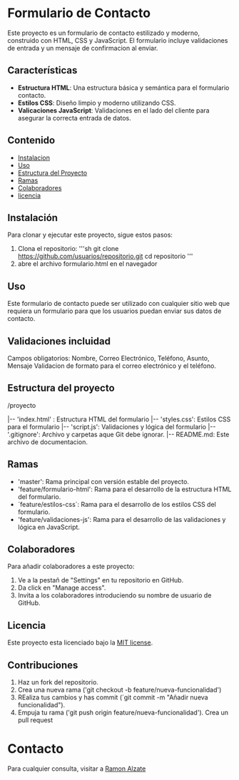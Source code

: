 # Formulario de Contacto

Este proyecto es un formulario de contacto estilizado y moderno, construido con HTML, CSS y JavaScript.  El formulario incluye validaciones de entrada y un mensaje de confirmacion al enviar.

## Características

- **Estructura HTML**: Una estructura básica y semántica para el formulario contacto.
- **Estilos CSS**: Diseño limpio y moderno utilizando CSS.
- **Valicaciones JavaScript**: Validaciones en el lado del cliente para asegurar la correcta entrada de datos.

## Contenido

- [Instalacion](#instalacción)
- [Uso](#Uso)
- [Estructura del Proyecto](#estructura-del-proyecto)
- [Ramas](#ramas)
- [Colaboradores](#colaboradores)
- [licencia](#licencia)

## Instalación

Para clonar y ejecutar este proyecto, sigue estos pasos:

1. Clona el repositorio:
    '''sh
    git clone https://github.com/usuarios/repositorio.git
    cd repositorio
    '''
2. abre el archivo formulario.html en el navegador

## Uso

Este formulario de contacto puede ser utilizado con cualquier sitio web que requiera un formulario para que los usuarios puedan enviar sus datos de contacto.

## Validaciones incluidad

  Campos obligatorios:  Nombre, Correo Electrónico, Teléfono, Asunto, Mensaje
  Validacion de formato para el correo electrónico y el teléfono.

## Estructura del proyecto

/proyecto

|-- 'index.html' : Estructura HTML del formulario
|-- 'styles.css': Estilos CSS para el formulario
|-- 'script.js': Validaciones y lógica del formulario
|-- '.gitignore': Archivo y carpetas aque Git debe ignorar.
|-- README.md: Este archivo de documentacion.


## Ramas

- 'master': Rama principal con versión estable del proyecto.
- 'feature/formulario-html': Rama para el desarrollo de la estructura HTML del formulario.
- ´feature/estilos-css´: Rama para el desarrollo de los estilos CSS del formulario.
- 'feature/validaciones-js': Rama para el desarrollo de las validaciones y lógica en JavaScript.

## Colaboradores

Para añadir colaboradores a este proyecto:

1. Ve a la pestañ de "Settings" en tu repositorio en GitHub.
2. Da click en "Manage access".
3. Invita a los colaboradores introduciendo su nombre de usuario de GitHub.

## Licencia

Este proyecto esta licenciado bajo la [MIT license](LICENSE).

## Contribuciones

1. Haz un fork del repositorio.
2. Crea una nueva rama ('git checkout -b feature/nueva-funcionalidad')
3. REaliza tus cambios y has commit (´git commit -m "Añadir nueva funcionalidad").
4. Empuja tu rama ('git push origin feature/nueva-funcionalidad').
Crea un pull request

# Contacto 

Para cualquier consulta, visitar a [Ramon Alzate](http://ramonalzate.com)


